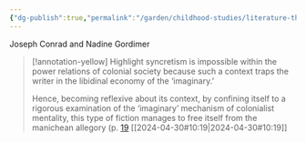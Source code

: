 ```yaml
---
{"dg-publish":true,"permalink":"/garden/childhood-studies/literature-that-finds-syncretism-impossible/","created":"2024-04-30T13:39:51.000+08:00","updated":"2024-07-31T16:20:46.000+08:00"}
---
```


Joseph Conrad and Nadine Gordimer

> [!annotation-yellow] Highlight
>syncretism is impossible within the power relations of colonial society because such a context traps the writer in the libidinal economy of the ‘imaginary.’ 
>
>Hence, becoming reflexive about its context, by confining itself to a rigorous examination of the ‘imaginary’ mechanism of colonialist mentality, this type of fiction manages to free itself from the manichean allegory (p. [19](zotero://open-pdf/library/items/AP4X9TIW?page=2&annotation=FLT45WFD) [[2024-04-30#10:19\|2024-04-30#10:19]]
